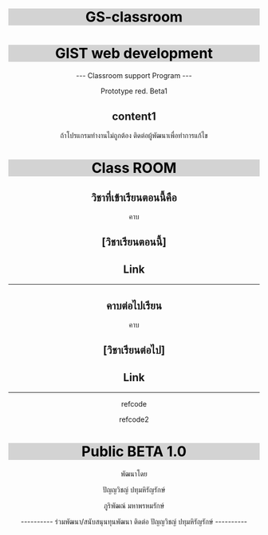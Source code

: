 # GS-classroom
<!DOCTYPE html>
<html>
<head>
  <head>
    <meta charset="utf-8">
    <title>CDC webpage</title>
  </head>
<style>
h1 {text-align: center;}
h2 {text-align: center;}
p {text-align: center;}
div {text-align: center;}


.button1 {background-color: #c9ffc2;} /* Green */
.button2 {background-color: #cef3ff;} /* Blue */

p{
    color: black;
    background-color:white;
}
h1{
    color: black;
    background-color: lightgrey;
}

</style>
<link rel="stylesheet" href="program.css">
</head>
<body>

<h1>GIST web development</h1>
<p>--- Classroom support Program ---</p>
<div>Prototype red. Beta1</div>




    
<!--
    <div class="container">
        <div class="center">
          <button>Test Button</button>
        </div>
    </div>


    <body>
      <div class="center">
      <script>
        var a =0;
         var dt = new Date();
         a = dt.getDay;
         console.log(a);

         let today = "today";
         console.log(a);
            if(a = 1){
              today = 'Monday';
            }else if( a = 2){
              today = 'Tuesday';
            }else if( a = 3){
              today = 'Wednesday';
            }else if( a = 4){
              today = 'Thursday';
            }else if( a = 5){
              today = 'Friday';
            }else if( a = 6){
              today = 'Saturday';
            }else if( a = 0){
              today = 'Sunday';
            }else {
              today = 'ERROR';
            }



         document.write("To day is "+today ); 
      </script>      
      </div>   

   </body>
-->
<body>
  <div>
    <h2 id="content1">content1</h2>
  </div>
</body>

<script>
    var d = new Date();
    
    var n = d.getDay();
    let today = "today";
            if(n == 1){
                today = 'Monday';
            }else if( n == 2){
                today = 'Tuesday';
            }else if( n == 3){
                today = 'Wednesday';
            }else if( n == 4){
                today = 'Thursday';
            }else if( n == 5){
                today = 'Friday';
            }else if( n == 6){
                today = 'Saturday';
            }else if( n == 0){
                today = 'Sunday';
            }else {
                today = 'ERROR';
            }
    let content1 = document.getElementById('content1');
  content1.innerHTML = 'Today is ' + today;
</script>

<p> ถ้าโปรแกรมทำงานไม่ถูกต้อง ติดต่อผู้พัฒนาเพื่อทำการแก้ไข</p>
<h1>Class ROOM</h1>
<h2>วิชาที่เข้าเรียนตอนนี้คือ</h2>
<p id="period">คาบ</p>
<h2 id="theSubject">[วิชาเรียนตอนนี้]</h2>
<h2 id="classlink"> Link </h2>
<hr>
<h2>คาบต่อไปเรียน</h2>
<p id="nextperiod">คาบ</p>
<h2 id="thenextSubject">[วิชาเรียนต่อไป]</h2>
<h2 id="nextclasslink"> Link </h2>
<hr>
<p id="refcode1"> refcode </p>
<p id="refcode2"> refcode2 </p>

<body onload="startTime()">
        
        
  

  <div id="codecheck"></div>

  <div id="thecode"></div>
  
  <script>
  
  

  

  function startTime() {
    const today = new Date();
    let d = today.getDay();
    let h = today.getHours();
    let m = today.getMinutes();
    let s = today.getSeconds();
    d = checkTime(d);
    h = checkTime(h);
    m = checkTime(m);
    s = checkTime(s);



    let code = " "+d+h+m;
    let refcode = 0;
    document.getElementById('codecheck').innerHTML = "log for developer:"+code;
      checkCode(code, refcode, 'theSubject','classlink');
      let nextrefcode = Number(checkCode(code, refcode, 'theSubject','classlink') +1) ;

      document.getElementById('refcode1').innerHTML = 'logr01 : ' + checkCode(code, refcode, 'theSubject','classlink');
      document.getElementById('refcode2').innerHTML = 'logr02 : ' + nextrefcode;

      checkCode(0, nextrefcode, 'thenextSubject','nextclasslink');
      
      

      let periodCount =  Math.floor(checkCode(code, refcode,'theSubject','classlink'));
      let periodCount2 = periodCount % 10;
      let nextperiodCount2 = periodCount2 + 1 ;
      document.getElementById('nextperiod').innerHTML ="คาบ "+ nextperiodCount2;
      


      if (periodCount2 == 0){
        periodCount2 = "-"
        nextperiodCount2 = "-";
        document.getElementById('nextperiod').innerHTML ="คาบ "+ nextperiodCount2;
      }
      document.getElementById('period').innerHTML ="คาบ "+ periodCount2;


    setTimeout(startTime, 1000);
    


    return code;
  }
  
  function checkTime(i) {
    if (i < 10) {i = "0" + i};  // add zero in front of numbers < 10
    return i;
  }

  function checkCode(j,ref,z,zl){
    let x = Number(j);
        if(j == 0){
          x = 0;
          ref = Math.floor(ref)
        }else{
          x = Number(j);
        }
        

        if(x>= 10000 && x <10840 || ref == 11){
                    document.getElementById(z).innerHTML =" History";
                    var str = "Link to History Class";
                    var result = str.link("https://meet.google.com/lookup/hnbcknlsrj");
                    document.getElementById(zl).innerHTML = result;
                    ref = 11;
        }
        else if(x>= 10840 && x <10930 || ref == 12 ){
                    document.getElementById(z).innerHTML =" English";
                    var str = "Link to English Class";
                    var result = str.link("https://meet.google.com/lookup/e2gwqph33l");
                    document.getElementById(zl).innerHTML = result;
                    ref = 12;
        }
        else if(x>= 10930 && x <10940 || ref == 12.5 ){
                    document.getElementById(z).innerHTML =" Break";
                    document.getElementById(zl).innerHTML = "No-link";
                    ref = 12.5;
        }
        else if(x>= 10940 && x <11030 || ref == 13 ){
                    document.getElementById(z).innerHTML =" English";
                    var str = "Link to English Class";
                    var result = str.link("https://meet.google.com/lookup/e2gwqph33l");
                    document.getElementById(zl).innerHTML = result;
                    ref = 13;
        }
        else if(x>= 11030 && x <11120 || ref == 14 ){
                    document.getElementById(z).innerHTML =" Fundamental Math";
                    var str = "Link in google classroom";
                    var result = str.link("https://classroom.google.com/u/3/c/MzQzNTMxNjA2MTc5");
                    document.getElementById(zl).innerHTML = result;
                    ref = 14;
        }
        else if(x>= 11120 && x <11220 || ref == 14.5 ){
                    document.getElementById(z).innerHTML =" Lunch";
                    document.getElementById(zl).innerHTML = "No-link";
                    ref = 14.5
                    
        }
        else if(x>= 11220 && x <11310  || ref == 15 ){
                    document.getElementById(z).innerHTML =" Guidance";
                    document.getElementById(zl).innerHTML = "No-link";
                    ref = 15;
        }
        else if(x>= 11310 && x <11400 || ref == 16 ){
                    document.getElementById(z).innerHTML =" Physics";
                    document.getElementById(zl).innerHTML = "No-link";
                    ref = 16;
        }
        else if(x>= 11400 && x <11410 || ref == 16.5 ){
                    document.getElementById(z).innerHTML =" Break";
                    document.getElementById(zl).innerHTML = "No-link";
                    ref = 16.5;
        }
        else if(x>= 11410 && x <11500 || ref == 17 ){
                    document.getElementById(z).innerHTML =" Physics";
                    document.getElementById(zl).innerHTML = "No-link";
                    ref = 17;
        }
        else if(x>= 11500 && x <11550 || ref == 18 ){
                    document.getElementById(z).innerHTML =" Club";
                    document.getElementById(zl).innerHTML = "No-link";
                    ref = 18;
        }
        else if(x>= 20000 && x <20840 || ref == 21 ){
                    document.getElementById(z).innerHTML =" Advance Math";
                    var str = "Link to Adv Math Class";
                    var result = str.link("https://us02web.zoom.us/j/2563104534?pwd=bFM0YjlkdkJaTVpvN2tuVEVJcUVsQT09");
                    document.getElementById(zl).innerHTML = result;

                    ref = 21;
        }
        else if(x>= 20840 && x <20930 || ref == 22 ){
                    document.getElementById(z).innerHTML =" Chemistry";
                    var str = "Link to Chemistry Class";
                    var result = str.link("https://zoom.us/j/5436500745?pwd=QlhTWDhEUDBKbDdIVDlJelN2Y3Z2UT09");
                    document.getElementById(zl).innerHTML = result;
                    ref = 22;
        }
        else if(x>= 20930 && x <20940 || ref == 22.5 ){
                    document.getElementById(z).innerHTML =" Break";
                    document.getElementById(zl).innerHTML = "No-link";
                    ref = 22.5;
                    
        }
        else if(x>= 20940 && x <21030 || ref == 23 ){
                    document.getElementById(z).innerHTML =" Thai";
                    document.getElementById(zl).innerHTML = "No-link";
                    ref = 23;
        }
        else if(x>= 21030 && x <21120 || ref == 24 ){
                    document.getElementById(z).innerHTML =" Fundamental Math";
                    document.getElementById(zl).innerHTML = "No-link";
                    ref = 24;
        }
        else if(x>= 21120 && x <21220 || ref == 24.5 ){
                    document.getElementById(z).innerHTML =" Lunch";
                    document.getElementById(zl).innerHTML = "No-link";
                    ref = 24.5;

        }
        else if(x>= 21220 && x <21310 || ref == 25 ){
                    document.getElementById(z).innerHTML =" Biology";
                    var str = "Link to Biology Class";
                    var result = str.link("https://us02web.zoom.us/j/8370851895?pwd=aGJKK2RIY0FtMStwZnh6MUhtZkg5dz09");
                    document.getElementById(zl).innerHTML = result;

                    ref = 25;
        }
        else if(x>= 21310 && x <21400 || ref == 26 ){
                    document.getElementById(z).innerHTML =" Leelas";
                    document.getElementById(zl).innerHTML = "No-link";
                    ref = 26;
        }
        else if(x>= 21400 && x <21410 || ref == 27 ){
                    document.getElementById(z).innerHTML =" No Class";
                    document.getElementById(zl).innerHTML = "No-link";
                    ref = 27;
        }
        else if(x>= 21410 && x <21500 ){
                    document.getElementById(z).innerHTML =" No Class";
                    document.getElementById(zl).innerHTML = "No-link";
                    ref = 28;
                    
        }
        else if(x>= 21500 && x <21550 ){
                    document.getElementById(z).innerHTML =" No Class";
                    document.getElementById(zl).innerHTML = "No-link";
                    ref = 29;
        }
        else if(x>= 30000 && x <30840 || ref == 31 ){
                    document.getElementById(z).innerHTML =" Chemistry";
                    var str = "Link to Chemistry Class";
                    var result = str.link("https://zoom.us/j/5436500745?pwd=QlhTWDhEUDBKbDdIVDlJelN2Y3Z2UT09");
                    document.getElementById(zl).innerHTML = result;
                    ref = 31;
        }
        else if(x>= 30840 && x <30930 || ref == 32 ){
                    document.getElementById(z).innerHTML =" Advance Math";
                    var str = "Link to Adv Math Class";
                    var result = str.link("https://us02web.zoom.us/j/2563104534?pwd=bFM0YjlkdkJaTVpvN2tuVEVJcUVsQT09");
                    document.getElementById(zl).innerHTML = result;
                    ref = 32;
        }
        else if(x>= 30930 && x <30940 || ref == 32.5 ){
                    document.getElementById(z).innerHTML =" Break";
                    document.getElementById(zl).innerHTML = "No-link";
                    ref = 32.5;
                    
        }
        else if(x>= 30940 && x <31030 || ref == 33){
                    document.getElementById(z).innerHTML =" Plagrim";
                    var str = "Link to Plagrim Class";
                    var result = str.link("https://meet.google.com/lookup/aiowm3gvhw?authuser=2&hs=179");
                    document.getElementById(zl).innerHTML = result;
                    ref = 33;
        }
        else if(x>= 31030 && x <31120 || ref == 34 ){
                    document.getElementById(z).innerHTML =" Physics";
                    document.getElementById(zl).innerHTML = "No-link";
                    ref = 34;
        }
        else if(x>= 31120 && x <31220 || ref == 34.5 ){
                    document.getElementById(z).innerHTML =" Lunch";
                    document.getElementById(zl).innerHTML = "No-link";
                    ref = 34.5;
        }
        else if(x>= 31220 && x <31310 || ref == 35 ){
                    document.getElementById(z).innerHTML =" English";
                    var str = "Link to English Class";
                    var result = str.link("https://meet.google.com/lookup/e2gwqph33l?authuser=2&hs=179");
                    document.getElementById(zl).innerHTML = result;
                    ref = 35;
        }
        else if(x>= 31310 && x <31400 || ref == 36 ){
                    document.getElementById(z).innerHTML =" History";
                    var str = "Link to History Class";
                    var result = str.link("https://meet.google.com/lookup/hnbcknlsrj?authuser=2&hs=179");
                    document.getElementById(zl).innerHTML = result;
                    ref = 36;
        }
        else if(x>= 31400 && x <31410 || ref == 36.5 ){
                    document.getElementById(z).innerHTML =" Break";
                    document.getElementById(zl).innerHTML = "No-link";
                    ref = 36.5;
        }
        else if(x>= 31410 && x <31500 || ref == 37 ){
                    document.getElementById(z).innerHTML =" Fundamental Math";
                    document.getElementById(zl).innerHTML = "No-link";
                    ref = 37;
        }
        else if(x>= 31500 && x <31550  ){
                    document.getElementById(z).innerHTML =" No Class";
                    document.getElementById(zl).innerHTML = "No-link";
        }
        else if(x>= 40000 && x <40840 || ref == 41 ){
                    document.getElementById(z).innerHTML =" Thai";
                    document.getElementById(zl).innerHTML = "No-link";
                    ref = 41;
        }
        else if(x>= 40840 && x <40930 || ref == 42 ){
                    document.getElementById(z).innerHTML =" Buddhism";
                    var str = "Link to Buddhism Class";
                    var result = str.link("https://meet.google.com/lookup/glsv6fsvab?authuser=2&hs=179");
                    document.getElementById(zl).innerHTML = result;
                    ref = 42;
        }
        else if(x>= 40930 && x <40940 || ref == 42.5 ){
                    document.getElementById(z).innerHTML =" Break";
                    document.getElementById(zl).innerHTML = "No-link";
                    ref = 42.5;
        }
        else if(x>= 40940 && x <41030 || ref == 43 ){
                    document.getElementById(z).innerHTML =" Science";
                    var str = "Link to Science Class";
                    var result = str.link("https://meet.google.com/lookup/dmxot5o2pq?authuser=2&hs=179");
                    document.getElementById(zl).innerHTML = result;
                    ref = 43;
        }
        else if(x>= 41030 && x <41120 || ref == 44 ){
                    document.getElementById(z).innerHTML =" Advance Math";
                    var str = "Link to Adv Math Class";
                    var result = str.link("https://us02web.zoom.us/j/2563104534?pwd=bFM0YjlkdkJaTVpvN2tuVEVJcUVsQT09");
                    document.getElementById(zl).innerHTML = result;
                    ref = 44;
        }
        else if(x>= 41120 && x <41220 || ref == 44.5 ){
                    document.getElementById(z).innerHTML =" Lunch";
                    document.getElementById(zl).innerHTML = "No-link";
                    ref = 44.5
        }
        else if(x>= 41220 && x <41310 || ref == 45 ){
                    document.getElementById(z).innerHTML =" HR";
                    var str = "Link to HR Class";
                    var result = str.link("https://us02web.zoom.us/j/8370851895?pwd=aGJKK2RIY0FtMStwZnh6MUhtZkg5dz09");
                    document.getElementById(zl).innerHTML = result;
                    ref = 45;
        }
        else if(x>= 41310 && x <41400 || ref == 46 ){
                    document.getElementById(z).innerHTML =" Biology";
                    var str = "Link to Biology Class";
                    var result = str.link("https://us02web.zoom.us/j/8370851895?pwd=aGJKK2RIY0FtMStwZnh6MUhtZkg5dz09");
                    document.getElementById(zl).innerHTML = result;
                    ref = 46;
        }
        else if(x>= 41400 && x <41410 || ref == 46.5 ){
                    document.getElementById(z).innerHTML =" Break";
                    document.getElementById(zl).innerHTML = "No-link";
                    ref = 46.5;
        }
        else if(x>= 41410 && x <41500 || ref == 47 ){
                    document.getElementById(z).innerHTML =" Chemistry";
                    var str = "Link to Chemistry Class";
                    var result = str.link("https://zoom.us/j/5436500745?pwd=QlhTWDhEUDBKbDdIVDlJelN2Y3Z2UT09");
                    document.getElementById(zl).innerHTML = result;
                    ref = 47;
        }
        else if(x>= 41500 && x <41550 ){
                    document.getElementById(z).innerHTML =" No Class";
                    document.getElementById(zl).innerHTML = "No-link";
        }

        else if(x>= 50000 && x <50840 || ref == 51 ){
                    document.getElementById(z).innerHTML =" Herry";
                    var str = "Link to Herry's Class";
                    var result = str.link("https://zoom.us/j/98557891564?pwd=SFJnV09ld0loQXlqNXpOOTFKVFYxZz09");
                    document.getElementById(zl).innerHTML = result;
                    ref = 51;
        }
        else if(x>= 50840 && x <50930 || ref == 52 ){
                    document.getElementById(z).innerHTML =" Physics";
                    document.getElementById(zl).innerHTML = "No-link";
                    ref = 52;
        }
        else if(x>= 50930 && x <50940 || ref == 52.5 ){
                    document.getElementById(z).innerHTML =" Break";
                    document.getElementById(zl).innerHTML = "No-link";
                    ref = 52.5;
        }
        else if(x>= 50940 && x <51030 || ref == 53 ){
                    document.getElementById(z).innerHTML =" Biology";
                    var str = "Link to Biology Class";
                    var result = str.link("https://us02web.zoom.us/j/8370851895?pwd=aGJKK2RIY0FtMStwZnh6MUhtZkg5dz09");
                    document.getElementById(zl).innerHTML = result;
                    ref = 53;
        }
        else if(x>= 51030 && x <52359 ){
                    document.getElementById(z).innerHTML =" No Class";
                    document.getElementById(zl).innerHTML = "No-link";
                    
                    //var str = "Free Web Building Tutorials";
                    //var result = str.link("");
                    document.getElementById(zl).innerHTML = "No-link";
        }
        else if(x>= 60000 && x <62359 ){
                    document.getElementById(z).innerHTML =" Sat Weekend";
                    document.getElementById(zl).innerHTML = "No-link";
        }
        else if(ref == 1){
          document.getElementById(z).innerHTML =" No Class";
          document.getElementById(zl).innerHTML = "No-link";
        }
        else if(x>=  0 && x <2359 ){
                    document.getElementById(z).innerHTML =" Sun Weekend";
                    document.getElementById(zl).innerHTML = "No-link";
        }
        else{
          document.getElementById(z).innerHTML =" No Class";
          document.getElementById(zl).innerHTML = "No-link";

        }
      return ref;

      
  }

  

  </script>

  
  </body>




<h1>Public BETA 1.0</h1>
<p> พัฒนาโดย</p>
<p> ปัญญวิชญ์  ปทุมหิรัญรักษ์</p>
<p> ภูริพัฒณ์  มหาพรหมรักษ์</p>
<p> ---------- ร่วมพัฒนา/สนับสนุนทุนพัฒนา ติดต่อ ปัญญวิชญ์  ปทุมหิรัญรักษ์ ----------</p>
</html>
